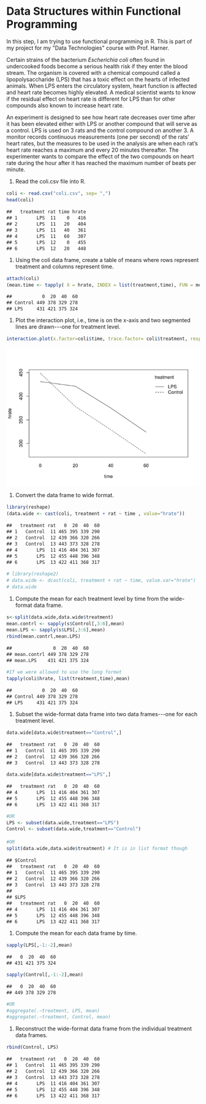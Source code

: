 
Data Structures within Functional Programming
=============================================

In this step, I am trying to use functional programming in R. This is part of my project for my "Data Technologies" course with Prof. Harner.

Certain strains of the bacterium *Escherichia coli* often found in undercooked foods become a serious health risk if they enter the blood stream. The organism is covered with a chemical compound called a lipopolysaccharide (LPS) that has a toxic effect on the hearts of infected animals. When LPS enters the circulatory system, heart function is affected and heart rate becomes highly elevated. A medical scientist wants to know if the residual effect on heart rate is different for LPS than for other compounds also known to increase heart rate.

An experiment is designed to see how heart rate decreases over time after it has been elevated either with LPS or another compound that will serve as a control. LPS is used on 3 rats and the control compound on another 3. A monitor records continuous measurements (one per second) of the rats’ heart rates, but the measures to be used in the analysis are when each rat’s heart rate reaches a maximum and every 20 minutes thereafter. The experimenter wants to compare the effect of the two compounds on heart rate during the hour after it has reached the maximum number of beats per minute.

1.  Read the coli.csv file into R.

``` r
coli <- read.csv("coli.csv", sep= ",")
head(coli)
```

    ##   treatment rat time hrate
    ## 1       LPS  11    0   416
    ## 2       LPS  11   20   404
    ## 3       LPS  11   40   361
    ## 4       LPS  11   60   307
    ## 5       LPS  12    0   455
    ## 6       LPS  12   20   448

1.  Using the coli data frame, create a table of means where rows represent treatment and columns represent time.

``` r
attach(coli)
(mean.time <- tapply( X = hrate, INDEX = list(treatment,time), FUN = mean))
```

    ##           0  20  40  60
    ## Control 449 378 329 278
    ## LPS     431 421 375 324

1.  Plot the interaction plot, i.e., time is on the x-axis and two segmented lines are drawn---one for treatment level.

``` r
interaction.plot(x.factor=coli$time, trace.factor= coli$treatment, response=coli$hrate,type="l",xlab="time",ylab="hrate",trace.label="treatment", fun=mean)
```

![](DataStructures_files/figure-markdown_github-ascii_identifiers/unnamed-chunk-3-1.png)

1.  Convert the data frame to wide format.

``` r
library(reshape)
(data.wide <- cast(coli, treatment + rat ~ time , value="hrate")) 
```

    ##   treatment rat   0  20  40  60
    ## 1   Control  11 465 395 339 290
    ## 2   Control  12 439 366 320 266
    ## 3   Control  13 443 373 328 278
    ## 4       LPS  11 416 404 361 307
    ## 5       LPS  12 455 448 396 348
    ## 6       LPS  13 422 411 368 317

``` r
# library(reshape2)
# data.wide <- dcast(coli, treatment + rat ~ time, value.var="hrate")
# data.wide
```

1.  Compute the mean for each treatment level by time from the wide-format data frame.

``` r
s<-split(data.wide,data.wide$treatment)
mean.contrl <- sapply(s$Control[,3:6],mean)
mean.LPS <- sapply(s$LPS[,3:6],mean)
rbind(mean.contrl,mean.LPS)
```

    ##               0  20  40  60
    ## mean.contrl 449 378 329 278
    ## mean.LPS    431 421 375 324

``` r
#If we were allowed to use the long format
tapply(coli$hrate, list(treatment,time),mean)
```

    ##           0  20  40  60
    ## Control 449 378 329 278
    ## LPS     431 421 375 324

1.  Subset the wide-format data frame into two data frames---one for each treatment level.

``` r
data.wide[data.wide$treatment=="Control",]
```

    ##   treatment rat   0  20  40  60
    ## 1   Control  11 465 395 339 290
    ## 2   Control  12 439 366 320 266
    ## 3   Control  13 443 373 328 278

``` r
data.wide[data.wide$treatment=="LPS",]
```

    ##   treatment rat   0  20  40  60
    ## 4       LPS  11 416 404 361 307
    ## 5       LPS  12 455 448 396 348
    ## 6       LPS  13 422 411 368 317

``` r
#OR
LPS <- subset(data.wide,treatment=="LPS")
Control <- subset(data.wide,treatment=="Control")

#OR
split(data.wide,data.wide$treatment) # It is in list format though
```

    ## $Control
    ##   treatment rat   0  20  40  60
    ## 1   Control  11 465 395 339 290
    ## 2   Control  12 439 366 320 266
    ## 3   Control  13 443 373 328 278
    ## 
    ## $LPS
    ##   treatment rat   0  20  40  60
    ## 4       LPS  11 416 404 361 307
    ## 5       LPS  12 455 448 396 348
    ## 6       LPS  13 422 411 368 317

1.  Compute the mean for each data frame by time.

``` r
sapply(LPS[,-1:-2],mean)
```

    ##   0  20  40  60 
    ## 431 421 375 324

``` r
sapply(Control[,-1:-2],mean)
```

    ##   0  20  40  60 
    ## 449 378 329 278

``` r
#OR
#aggregate(.~treatment, LPS, mean)
#aggregate(.~treatment, Control, mean) 
```

1.  Reconstruct the wide-format data frame from the individual treatment data frames.

``` r
rbind(Control, LPS)
```

    ##   treatment rat   0  20  40  60
    ## 1   Control  11 465 395 339 290
    ## 2   Control  12 439 366 320 266
    ## 3   Control  13 443 373 328 278
    ## 4       LPS  11 416 404 361 307
    ## 5       LPS  12 455 448 396 348
    ## 6       LPS  13 422 411 368 317
